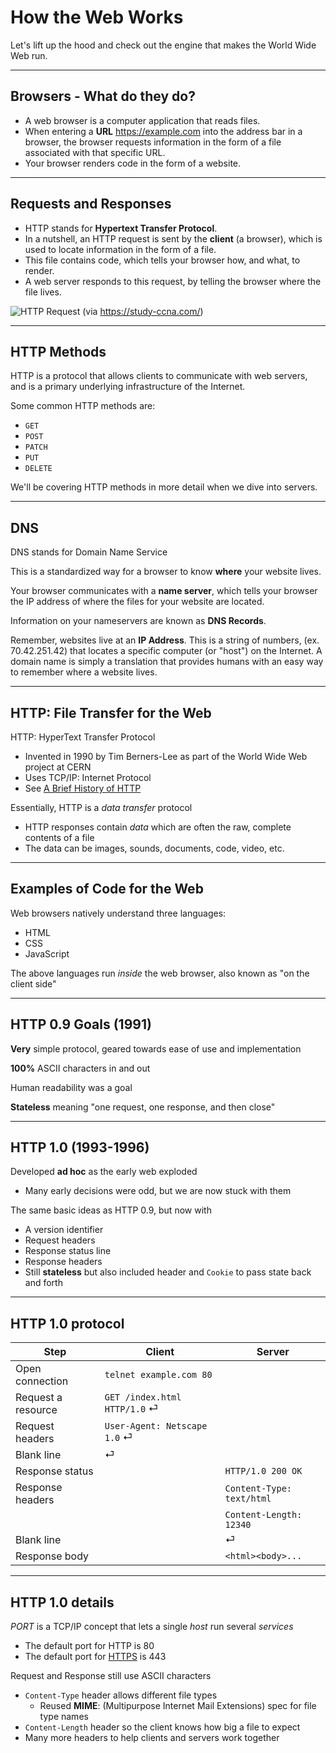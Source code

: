 # How the Web Works

Let's lift up the hood and check out the engine that makes the World Wide Web run.

---

## Browsers - What do they do?

* A web browser is a computer application that reads files.
* When entering a **URL** <https://example.com> into the address bar in a browser, the browser requests information in the form of a file associated with that specific URL.
* Your browser renders code in the form of a website.

---

## Requests and Responses

* HTTP stands for **Hypertext Transfer Protocol**.
* In a nutshell, an HTTP request is sent by the **client** (a browser), which is used to locate information in the form of a file.
* This file contains code, which tells your browser how, and what, to render.
* A web server responds to this request, by telling the browser where the file lives.

![HTTP Request](https://603168-1953132-raikfcquaxqncofqfm.stackpathdns.com/wp-content/images/http_process_explained.jpg "HTTP Request") (via <https://study-ccna.com/>)

---

## HTTP Methods

HTTP is a protocol that allows clients to communicate with web servers, and is a primary underlying infrastructure of the Internet.

Some common HTTP methods are:

* `GET`
* `POST`
* `PATCH`
* `PUT`
* `DELETE`

We'll be covering HTTP methods in more detail when we dive into servers.

---

## DNS

DNS stands for Domain Name Service

This is a standardized way for a browser to know **where** your website lives.

Your browser communicates with a **name server**, which tells your browser the IP address of where the files for your website are located.

Information on your nameservers are known as **DNS Records**.

Remember, websites live at an **IP Address**. This is a string of numbers, (ex. 70.42.251.42) that locates a specific computer (or "host") on the Internet. A domain name is simply a translation that provides humans with an easy way to remember where a website lives.

---

## HTTP: File Transfer for the Web

HTTP: HyperText Transfer Protocol

* Invented in 1990 by Tim Berners-Lee as part of the World Wide Web project at CERN
* Uses TCP/IP: Internet Protocol
* See [A Brief History of HTTP](https://hpbn.co/brief-history-of-http/)

Essentially, HTTP is a *data transfer* protocol

* HTTP responses contain *data* which are often the raw, complete contents of a file
* The data can be images, sounds, documents, code, video, etc.

---

## Examples of Code for the Web

Web browsers natively understand three languages:

* HTML
* CSS
* JavaScript

The above languages run *inside* the web browser, also known as "on the client side"

---

## HTTP 0.9 Goals (1991)

**Very** simple protocol, geared towards ease of use and implementation

**100%** ASCII characters in and out

Human readability was a goal

**Stateless** meaning "one request, one response, and then close"

---

## HTTP 1.0 (1993-1996)

Developed **ad hoc** as the early web exploded

* Many early decisions were odd, but we are now stuck with them

The same basic ideas as HTTP 0.9, but now with

* A version identifier
* Request headers
* Response status line
* Response headers
* Still **stateless** but also included header and `Cookie` to pass state back and forth

---

## HTTP 1.0 protocol

| Step               | Client                              | Server                                                 |
|--------------------|-------------------------------------|--------------------------------------------------------|
| Open connection    | `telnet example.com 80`             |                                                        |
| Request a resource | `GET /index.html HTTP/1.0`  &#9166; |                                                        |
| Request headers    | `User-Agent: Netscape 1.0` &#9166;  |                                                        |
| Blank line         | &#9166;                             |                                                        |
| Response status    |                                     | `HTTP/1.0 200 OK`                                      |
| Response headers   |                                     | `Content-Type: text/html`                              |
|                    |                                     | `Content-Length: 12340`                                |
| Blank line         |                                     | &#9166;                                                |
| Response body      |                                     | `<html><body>...`                                      |

---

## HTTP 1.0 details

*PORT* is a TCP/IP concept that lets a single *host* run several *services*

* The default port for HTTP is 80
* The default port for [HTTPS](https://en.wikipedia.org/wiki/HTTPS) is 443

Request and Response still use ASCII characters

* `Content-Type` header allows different file types
  * Reused **MIME**: (Multipurpose Internet Mail Extensions) spec for file type names
* `Content-Length` header so the client knows how big a file to expect
* Many more headers to help clients and servers work together

